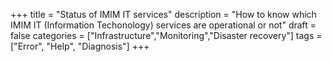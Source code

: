 +++
title = "Status of IMIM IT services"
description = "How to know which IMIM IT (Information Techonology) services are operational or not"
draft = false
categories = ["Infrastructure","Monitoring","Disaster  recovery"]
tags = ["Error", "Help", "Diagnosis"]
+++
